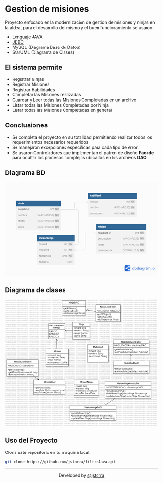 # Gestion de misiones 

Proyecto enfocado en la modernizacion de gestion de misiones y ninjas en la aldea, para el desarrollo del mismo y el buen funcionamiento se usaron:

- Lenguaje JAVA
- [JDBC](https://mvnrepository.com/artifact/com.mysql/mysql-connector-j)
- MySQL (Diagrama Base de Datos)
- StarUML (Diagrama de Clases)

## El sistema permite

- Registrar Ninjas
- Registrar Misiones
- Registrar Habilidades
- Completar las Misiones realizadas
- Guardar y Leer todas las Misiones Completadas en un archivo
- Listar todas las Misiones Completadas por Ninja
- Listar todas las Misiones Completadas en general

## Conclusiones

- Se completa el proyecto en su totalidad permitiendo realizar todos los requerimientos necesarios requeridos
- Se manejaron excepciones especificas para cada tipo de error.
- Se usaron Controladores que implementan el patron de diseño **Facade** para ocultar los procesos complejos ubicados en los archivos **DAO**.

## Diagrama BD

![](./src/main/java/jstorra/filtrojava/assets/db_misiones.png)

## Diagrama de clases

![](./src/main/java/jstorra/filtrojava/assets/diagramaClase.jpg)

## Uso del Proyecto

Clona este repositorio en tu maquina local:

```BASH
git clone https://github.com/jstorra/filtroJava.git
```

---

<p align="center">Developed by <a href="https://github.com/jstorra">@jstorra</a></p>